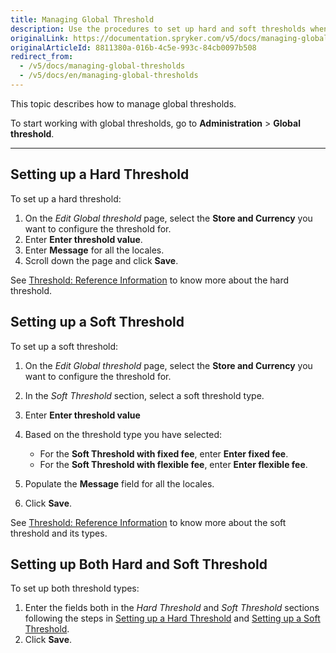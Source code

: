 ```yaml
---
title: Managing Global Threshold
description: Use the procedures to set up hard and soft thresholds when working with global thresholds in the Back Office.
originalLink: https://documentation.spryker.com/v5/docs/managing-global-thresholds
originalArticleId: 8811380a-016b-4c5e-993c-84cb0097b508
redirect_from:
  - /v5/docs/managing-global-thresholds
  - /v5/docs/en/managing-global-thresholds
---
```


This topic describes how to manage global thresholds.

To start working with global thresholds, go to **Administration** > **Global threshold**.
***
## Setting up a Hard Threshold
To set up a hard threshold:
1. On the *Edit Global threshold* page, select the **Store and Currency** you want to configure the threshold for.
2. Enter **Enter threshold value**.
3. Enter **Message** for all the locales.
4. Scroll down the page and click **Save**.

See [Threshold: Reference Information](/docs/scos/user/user-guides/{{page.version}}/back-office-user-guide/administration/thresholds/references/threshold-reference-information.html) to know more about the hard threshold.

## Setting up a Soft Threshold
To set up a soft threshold:
1. On the *Edit Global threshold* page, select the **Store and Currency** you want to configure the threshold for.
2. In the *Soft Threshold* section, select a soft threshold type.
3. Enter **Enter threshold value** 
4. Based on the threshold type you have selected:
   * For the **Soft Threshold with fixed fee**, enter **Enter fixed fee**.
   * For the **Soft Threshold with flexible fee**, enter **Enter flexible fee**.

5. Populate the **Message** field for all the locales.
6. Click **Save**.

See [Threshold: Reference Information](/docs/scos/user/user-guides/{{page.version}}/back-office-user-guide/administration/thresholds/references/threshold-reference-information.html) to know more about the soft threshold and its types.

## Setting up Both Hard and Soft Threshold
To set up both threshold types:
1. Enter the fields both in the *Hard Threshold* and *Soft Threshold* sections following the steps in [Setting up a Hard Threshold](#setting-up-a-hard-threshold) and [Setting up a Soft Threshold](#setting-up-a-soft-threshold).
2. Click **Save**.

